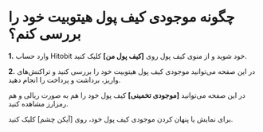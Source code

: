 # چگونه موجودی کیف پول هیتوبیت خود را بررسی کنم؟

**1.**	وارد حساب Hitobit خود شوید و از منوی کیف پول روی **[کیف پول من]** کلیک کنید.

**2.**	در این صفحه می‌توانید موجودی کیف پول‌ هیتوبیت خود را بررسی کنید و تراکنش‌های واریز، برداشت و پرداخت را انجام دهید.

 در این صفحه می‌توانید **[موجودی تخمینی]** کیف پول‌ خود را هم به صورت ریالی و هم رمزارز مشاهده کنید. 
 
برای نمایش یا پنهان کردن موجودی کیف پول خود، روی [آیکن چشم] کلیک کنید.

